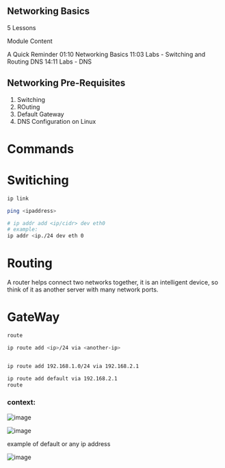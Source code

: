 ## Networking Basics

5 Lessons

Module Content

A Quick Reminder 01:10
Networking Basics 11:03
Labs - Switching and Routing
DNS 14:11
Labs - DNS


## Networking Pre-Requisites
 1. Switching
 2. ROuting
 3. Default Gateway
 4. DNS Configuration on Linux

# Commands

# Switiching

```sh
ip link  

ping <ipaddress>

# ip addr add <ip/cidr> dev eth0
# example:
ip addr <ip./24 dev eth 0
```

# Routing
A router helps connect two networks together, it is an intelligent device, so think of it as another server with many network ports.  

# GateWay

```sh
route

ip route add <ip>/24 via <another-ip>


ip route add 192.168.1.0/24 via 192.168.2.1

ip route add default via 192.168.2.1
route
```

### context:  
![image](https://github.com/user-attachments/assets/c1ddd6dc-8ec7-4bc0-8da5-d6cd46858413)


![image](https://github.com/user-attachments/assets/95550a37-e237-4e9c-8441-b7f422b8a836)


example of default or any ip address

![image](https://github.com/user-attachments/assets/fd44f188-99a3-497c-a020-055f58e8d599)


